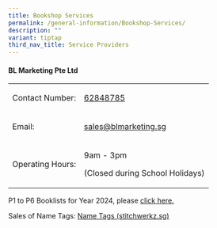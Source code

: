 ```yaml
---
title: Bookshop Services
permalink: /general-information/Bookshop-Services/
description: ""
variant: tiptap
third_nav_title: Service Providers
---
```

<h4><strong>BL Marketing Pte Ltd</strong></h4>
<table style="minWidth: 50px">
<colgroup>
<col>
<col>
</colgroup>
<tbody>
<tr>
<td rowspan="1" colspan="1">
<p>Contact Number:</p>
</td>
<td rowspan="1" colspan="1">
<p><a href="tel:+65 62848785" rel="noopener noreferrer nofollow" target="_blank">62848785</a>
</p>
</td>
</tr>
<tr>
<td rowspan="1" colspan="1">
<p>Email:</p>
</td>
<td rowspan="1" colspan="1">
<p><a href="mailto:sales@blmarketing.sg" rel="noopener noreferrer nofollow" target="_blank">sales@blmarketing.sg</a>
</p>
</td>
</tr>
<tr>
<td rowspan="1" colspan="1">
<p>Operating Hours:</p>
</td>
<td rowspan="1" colspan="1">
<p>9am - 3pm</p>
<p>(Closed during School Holidays)</p>
</td>
</tr>
</tbody>
</table>
<p></p>
<p>P1 to P6 Booklists for Year 2024, please <a href="https://drive.google.com/drive/folders/1u1D_W9VIKjTg-iK2Fg0xETGBXv8aQ9Pw?usp=sharing" rel="noopener noreferrer nofollow" target="_blank">click here.</a>
</p>
<p>Sales of Name Tags: <a href="https://www.stitchwerkz.sg/nametags/nametags_fgps" rel="noopener noreferrer nofollow" target="_blank">Name Tags (stitchwerkz.sg)</a>
</p>